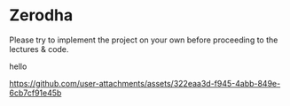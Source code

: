 # Zerodha
Please try to implement the project on your own before proceeding to the lectures &amp; code.

hello

  https://github.com/user-attachments/assets/322eaa3d-f945-4abb-849e-6cb7cf91e45b
